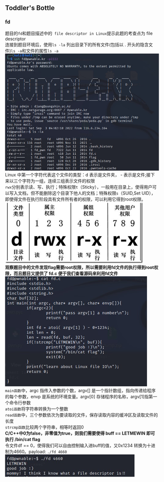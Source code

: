 ## Toddler's Bottle
### fd
题目的`fd`和题目描述中的` file descriptor in Linux`提示此题的考查点为 file descriptor <br>
连接到题目环境后，使用`ls -la` 列出目录下的所有文件(包括以 . 开头的隐含文件)`ls -a`和文件的属性`ls -a`<br> ![](img\fd_1.jpg) <br>
Linux 中第一个字符代表这个文件的类型：d 表示是文件夹， - 表示是文件;接下来以三个字符为一组，连续三组表示文件的权限<br>
`rwx`分别表示读、写、执行；特殊权限`t`（Sticky），一般用在目录上，使得用户可以写入文档，但不能删除这个目录下他人的文档；特殊权限`s`（SUID,Set UID），即使得文件在执行阶段具有文件所有者的权限，可以利用它得到root权限。<br>![](img\fd.png) <br>
**观察题目中的文件发现flag需要root权限，所以需要利用fd文件的执行得到root权限，而且题目又提供了 fd.c 便于我们查看源码来利用fd文件**<br>![](img\fd_2.jpg) <br>
`main函数`中，argc 指传入参数的个数，argv[] 是一个指针数组，指向传递给程序的每个参数，envp 是系统的环境变量。argv[0] 存储程序的名称，argv[1]指第一个命令行参数<br> `atoi函数`将字符串转换为一个整数<br>`read函数`中，三个参数依次为要读取的文件，保存读取内容的缓冲区及读取文件的长度 <br>`strcmp函数`比较两个字符串，相等时返回0<br>
**C/C++中0为false，非零值为true，则我们需要使得 buff == LETMEWIN 即可执行 /bin/cat flag**<br>令文件df == 0，使得我们可以自由控制输入进buff的值，又0x1234 转换为十进制为4660。payload: `./fd 4660 `<br>![](img\fd_3.jpg) <br>



